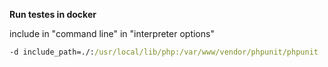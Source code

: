 **Run testes in docker**

include in "command line" in "interpreter options"
```cmd
-d include_path=./:/usr/local/lib/php:/var/www/vendor/phpunit/phpunit
```
